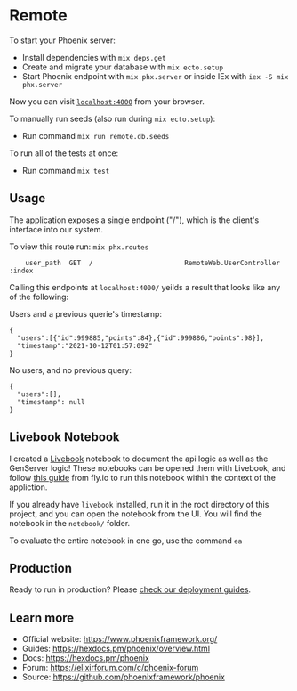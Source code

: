 # Remote

To start your Phoenix server:

  * Install dependencies with `mix deps.get`
  * Create and migrate your database with `mix ecto.setup`
  * Start Phoenix endpoint with `mix phx.server` or inside IEx with `iex -S mix phx.server`

Now you can visit [`localhost:4000`](http://localhost:4000) from your browser.

To manually run seeds (also run during `mix ecto.setup`):
  * Run command `mix run remote.db.seeds`

To run all of the tests at once:
  * Run command `mix test`

## Usage
The application exposes a single endpoint ("/"), which is the client's interface into our system.

To view this route run: `mix phx.routes`

```
    user_path  GET  /                       RemoteWeb.UserController :index
```

Calling this endpoints at `localhost:4000/` yeilds a result that looks like any of the following:

Users and a previous querie's timestamp:
```
{
  "users":[{"id":999885,"points":84},{"id":999886,"points":98}], 
  "timestamp":"2021-10-12T01:57:09Z"
}
```

No users, and no previous query:
```
{
  "users":[], 
  "timestamp": null
}
```


## Livebook Notebook
I created a [Livebook](https://github.com/elixir-nx/livebook) notebook to document the api logic as well as the GenServer logic!
These notebooks can be opened them with Livebook, and follow [this guide](https://fly.io/blog/livebook-for-app-documentation/) from fly.io to run this notebook within the context of the appliction.

If you already have `livebook` installed, run it in the root directory of this project, and you can open the notebook from the UI.  You will find the notebook in the `notebook/` folder.

To evaluate the entire notebook in one go, use the command `ea`

## Production
Ready to run in production? Please [check our deployment guides](https://hexdocs.pm/phoenix/deployment.html).

## Learn more

  * Official website: https://www.phoenixframework.org/
  * Guides: https://hexdocs.pm/phoenix/overview.html
  * Docs: https://hexdocs.pm/phoenix
  * Forum: https://elixirforum.com/c/phoenix-forum
  * Source: https://github.com/phoenixframework/phoenix
